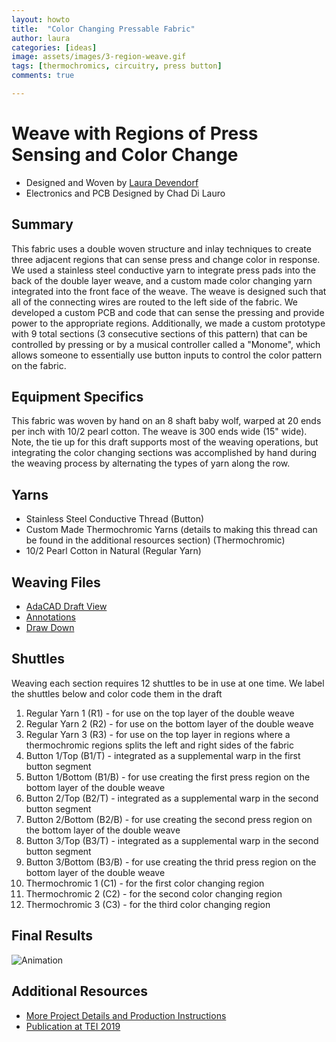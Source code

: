 ```yaml
---
layout: howto
title:  "Color Changing Pressable Fabric"
author: laura
categories: [ideas]
image: assets/images/3-region-weave.gif
tags: [thermochromics, circuitry, press button]
comments: true

---
```


# Weave with Regions of Press Sensing and Color Change
- Designed and Woven by [Laura Devendorf](https://github.com/devendork)
- Electronics and PCB Designed by Chad Di Lauro

## Summary
This fabric uses a double woven structure and inlay techniques to create three adjacent regions that can sense press and change color in response. We used a stainless steel conductive yarn to integrate press pads into the back of the double layer weave, and a custom made color changing yarn integrated into the front face of the weave. The weave is designed such that all of the connecting wires are routed to the left side of the fabric. We developed a custom PCB and code that can sense the pressing and provide power to the appropriate regions. Additionally, we made a custom prototype with 9 total sections (3 consecutive sections of this pattern) that can be controlled by pressing or by a musical controller called a "Monome", which allows someone to essentially use button inputs to control the color pattern on the fabric. 


## Equipment Specifics
This fabric was woven by hand on an 8 shaft baby wolf, warped at 20 ends per inch with 10/2 pearl cotton. The weave is 300 ends wide (15" wide). Note, the tie up for this draft supports most of the weaving operations, but integrating the color changing sections was accomplished by hand during the weaving process by alternating the types of yarn along the row. 

## Yarns
* Stainless Steel Conductive Thread (Button)
* Custom Made Thermochromic Yarns (details to making this thread can be found in the additional resources section) (Thermochromic)
* 10/2 Pearl Cotton in Natural (Regular Yarn)

## Weaving Files
- [AdaCAD Draft View]({{site.baseurl}}/assets/drafts/3_region_weave/adacad_canvas.png)
- [Annotations]({{site.baseurl}}/assets/drafts/3_region_weave/annotations.txt)
- [Draw Down]({{site.baseurl}}/assets/drafts/3_region_weave/drawdown.png)

## Shuttles
Weaving each section requires 12 shuttles to be in use at one time. We label the shuttles below and color code them in the draft
1. Regular Yarn 1 (R1) - for use on the top layer of the double weave
2. Regular Yarn 2 (R2) - for use on the bottom layer of the double weave
3. Regular Yarn 3 (R3) - for use on the top layer in regions where a thermochromic regions splits the left and right sides of the fabric
4. Button 1/Top (B1/T) - integrated as a supplemental warp in the first button segment
5. Button 1/Bottom (B1/B) - for use creating the first press region on the bottom layer of the double weave
6. Button 2/Top (B2/T) - integrated as a supplemental warp in the second button segment
7. Button 2/Bottom (B2/B) - for use creating the second press region on the bottom layer of the double weave
8. Button 3/Top (B3/T) - integrated as a supplemental warp in the second button segment
9. Button 3/Bottom (B3/B) - for use creating the thrid press region on the bottom layer of the double weave
10. Thermochromic 1 (C1) - for the first color changing region 
11. Thermochromic 2 (C2) - for the second color changing region 
12. Thermochromic 3 (C3) - for the third color changing region 


## Final Results
![Animation]({{site.baseurl}}/assets/images/3-region-weave.gif)

## Additional Resources
- [More Project Details and Production Instructions](http://unstable.design/force-fabric/)
- [Publication at TEI 2019](https://dl.acm.org/citation.cfm?id=3295625)


